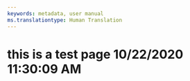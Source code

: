 ```yaml
---
keywords: metadata, user manual
ms.translationtype: Human Translation
---
```

# this is a test page 10/22/2020 11:30:09 AM